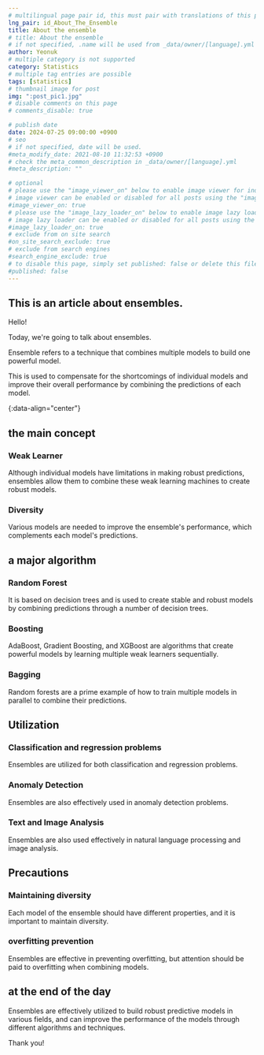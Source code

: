 ```yaml
---
# multilingual page pair id, this must pair with translations of this page. (This name must be unique)
lng_pair: id_About_The_Ensemble
title: About the ensemble
# title: About the ensemble
# if not specified, .name will be used from _data/owner/[language].yml
author: Yeonuk
# multiple category is not supported
category: Statistics
# multiple tag entries are possible
tags: [statistics]
# thumbnail image for post
img: ":post_pic1.jpg"
# disable comments on this page
# comments_disable: true

# publish date
date: 2024-07-25 09:00:00 +0900
# seo
# if not specified, date will be used.
#meta_modify_date: 2021-08-10 11:32:53 +0900
# check the meta_common_description in _data/owner/[language].yml
#meta_description: ""

# optional
# please use the "image_viewer_on" below to enable image viewer for individual pages or posts (_posts/ or [language]/_posts folders).
# image viewer can be enabled or disabled for all posts using the "image_viewer_posts: true" setting in _data/conf/main.yml.
#image_viewer_on: true
# please use the "image_lazy_loader_on" below to enable image lazy loader for individual pages or posts (_posts/ or [language]/_posts folders).
# image lazy loader can be enabled or disabled for all posts using the "image_lazy_loader_posts: true" setting in _data/conf/main.yml.
#image_lazy_loader_on: true
# exclude from on site search
#on_site_search_exclude: true
# exclude from search engines
#search_engine_exclude: true
# to disable this page, simply set published: false or delete this file
#published: false
---
```


<!-- outline-start -->

## This is an article about ensembles.

Hello!

Today, we're going to talk about ensembles.

Ensemble refers to a technique that combines multiple models to build one powerful model.

This is used to compensate for the shortcomings of individual models and improve their overall performance by combining the predictions of each model.

{:data-align="center"}

<!-- outline-end -->

## the main concept

### Weak Learner

Although individual models have limitations in making robust predictions, ensembles allow them to combine these weak learning machines to create robust models.

### Diversity

Various models are needed to improve the ensemble's performance, which complements each model's predictions.

## a major algorithm

### Random Forest

It is based on decision trees and is used to create stable and robust models by combining predictions through a number of decision trees.

### Boosting

AdaBoost, Gradient Boosting, and XGBoost are algorithms that create powerful models by learning multiple weak learners sequentially.

### Bagging

Random forests are a prime example of how to train multiple models in parallel to combine their predictions.

## Utilization

### Classification and regression problems

Ensembles are utilized for both classification and regression problems.

### Anomaly Detection

Ensembles are also effectively used in anomaly detection problems.

### Text and Image Analysis

Ensembles are also used effectively in natural language processing and image analysis.

## Precautions

### Maintaining diversity

Each model of the ensemble should have different properties, and it is important to maintain diversity.

### overfitting prevention

Ensembles are effective in preventing overfitting, but attention should be paid to overfitting when combining models.

## at the end of the day

Ensembles are effectively utilized to build robust predictive models in various fields, and can improve the performance of the models through different algorithms and techniques.

Thank you!
